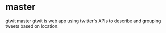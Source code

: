# master
gtwit master
gtwit is web app using twitter's APIs to describe and grouping tweets based on location.

